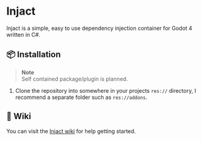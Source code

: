 ﻿# Injact

Injact is a simple, easy to use dependency injection container for Godot 4 written in C#.

## 📦 Installation
> **Note**  
> Self contained package/plugin is planned.
1. Clone the repository into somewhere in your projects `res://` directory, I recommend a separate folder such as `res://addons`.

## 📄 Wiki
You can visit the [Injact wiki](../../wiki) for help getting started.
